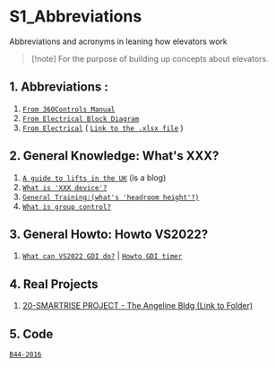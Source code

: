# S1_Abbreviations
Abbreviations and acronyms in leaning how elevators work

>[!note] For the purpose of building up concepts about elevators.

## 1. Abbreviations : 
1. [`From 360Controls Manual`](./01-from-360Controls-manual/Abbreviations-360-Controls-Manual.md)
2. [`From Electrical Block Diagram`](./03-from%20360block%20diagram/../03-from%20360block%20diagram/Abbreviations-electrical-block-diagram.md)
3. [`From Electrical`](./02-from-electrical/Abbreviations-electrical.md) 
   ( [`Link to the .xlsx file`](./02-from-electrical/360Controls%20Abbreviations%20from%20Electrical.xlsx) )


## 2. General Knowledge: What's XXX?
1. [`A guide to lifts in the UK`](https://beno.uk/lift/) (is a blog)
2. [`What is 'XXX device'?`](./97-what_is_xx/what_is_xx.md)
3. [`General Training:(what's 'headroom height'?)`](./30-General%20Training/GeneralConcepts.md)
4. [`What is group control?`](97-what_is_xx/group-control/group-control.md)


## 3. General Howto: Howto VS2022?
1. [`What can VS2022 GDI do?`](/88-howto-vs2022/howto-whatisit.md) | [`Howto GDI timer`](/88-howto-vs2022/howto-timer.md) 

## 4. Real Projects
1. [20-SMARTRISE PROJECT - The Angeline Bldg (Link to Folder)](./20-SMARTRISE%20PROJECT%20-%20The%20Angeline%20Bldg/)


## 5. Code
[`B44-2016`](./95-codes/A17.1-2016%20CSA%20B44-16.pdf)

